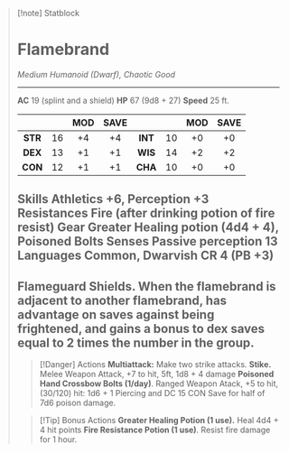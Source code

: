 > [!note] Statblock
> # Flamebrand
> *Medium Humanoid (Dwarf), Chaotic Good*
> 
> ---
> **AC** 19 (splint and a shield)
> **HP** 67 (9d8 + 27)
> **Speed** 25 ft.
> 
> | | | MOD | SAVE | | | MOD | SAVE |
> | :-: | :-: | :-: | :-: | :-: | :-: | :-: | :-: |
> | **STR** | 16 | +4 | +4 | **INT** | 10 | +0 | +0 | 
> | **DEX** | 13 | +1 | +1 | **WIS** | 14 |  +2 | +2 |
> | **CON** | 12 | +1 | +1 | **CHA** | 10 | +0 | +0 |
> **Skills** Athletics +6, Perception +3
> **Resistances** Fire (after drinking potion of fire resist)
> **Gear** Greater Healing potion (4d4 + 4), Poisoned Bolts
> **Senses** Passive perception 13
> **Languages** Common, Dwarvish
> **CR** 4 (PB +3)
> ---
> **Flameguard Shields.** When the flamebrand is adjacent to another flamebrand, has advantage on saves against being frightened, and gains a bonus to dex saves equal to 2 times the number in the group.
>  ---
> >[!Danger] Actions
> >**Multiattack:** Make two strike attacks.
> >**Stike.** Melee Weapon Attack, +7 to hit, 5ft, 1d8 + 4 damage
> >**Poisoned Hand Crossbow Bolts (1/day)**. Ranged Weapon Atack, +5 to hit, (30/120) hit: 1d6 + 1 Piercing and DC 15 CON Save for half of 7d6 poison damage.
>
> >[!Tip] Bonus Actions
> >**Greater Healing Potion (1 use).** Heal 4d4 + 4 hit points
> >**Fire Resistance Potion (1 use)**. Resist fire damage for 1 hour.

